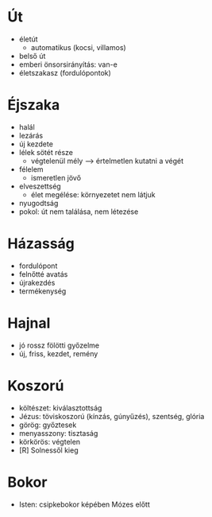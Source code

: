 # Út
- életút
	- automatikus (kocsi, villamos)
- belső út
- emberi önsorsirányítás: van-e
- életszakasz (fordulópontok)

# Éjszaka
- halál
- lezárás
- új kezdete
- lélek sötét része
	- végtelenül mély --> értelmetlen kutatni a végét
- félelem
	- ismeretlen jövő
- elveszettség
	- élet megélése: környezetet nem látjuk
- nyugodtság
- pokol: út nem találása, nem létezése

# Házasság
- fordulópont
- felnőtté avatás
- újrakezdés
- termékenység

# Hajnal
- jó rossz fölötti győzelme
- új, friss, kezdet, remény

# Koszorú
- költészet: kiválasztottság
- Jézus: töviskoszorú (kínzás, gúnyűzés), szentség, glória
- görög: győztesek
- menyasszony: tisztaság
- körkörös: végtelen
- [R] Solnessől kieg

# Bokor
- Isten: csipkebokor képében Mózes előtt